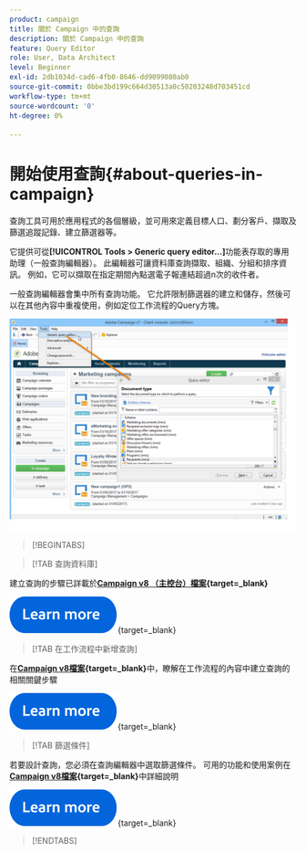```yaml
---
product: campaign
title: 關於 Campaign 中的查詢
description: 關於 Campaign 中的查詢
feature: Query Editor
role: User, Data Architect
level: Beginner
exl-id: 2db1034d-cad6-4fb0-8646-dd9099080ab0
source-git-commit: 0bbe3bd199c664d30513a0c50203248d703451cd
workflow-type: tm+mt
source-wordcount: '0'
ht-degree: 0%

---
```


# 開始使用查詢{#about-queries-in-campaign}

查詢工具可用於應用程式的各個層級，並可用來定義目標人口、劃分客戶、擷取及篩選追蹤記錄、建立篩選器等。

它提供可從&#x200B;**[!UICONTROL Tools > Generic query editor...]**&#x200B;功能表存取的專用助理（一般查詢編輯器）。 此編輯器可讓資料庫查詢擷取、組織、分組和排序資訊。 例如，它可以擷取在指定期間內點選電子報連結超過n次的收件者。

一般查詢編輯器會集中所有查詢功能。 它允許限制篩選器的建立和儲存，然後可以在其他內容中重複使用，例如定位工作流程的Query方塊。

![存取查詢編輯器並選取資料表](assets/query_editor_nveau_21.png)


>[!BEGINTABS]

>[!TAB 查詢資料庫]

建立查詢的步驟已詳載於&#x200B;**[Campaign v8 （主控台）檔案](https://experienceleague.adobe.com/zh-hant/docs/campaign/campaign-v8/data/query/query-editor){target=_blank}**


[![影像](../../assets/do-not-localize/learn-more-button.svg)](https://experienceleague.adobe.com/zh-hant/docs/campaign/campaign-v8/data/query/query-editor){target=_blank}


>[!TAB 在工作流程中新增查詢]

在&#x200B;**[Campaign v8檔案](https://experienceleague.adobe.com/zh-hant/docs/campaign/automation/workflows/wf-activities/targeting-activities/query){target=_blank}**&#x200B;中，瞭解在工作流程的內容中建立查詢的相關關鍵步驟

[![影像](../../assets/do-not-localize/learn-more-button.svg)](https://experienceleague.adobe.com/zh-hant/docs/campaign/automation/workflows/wf-activities/targeting-activities/query){target=_blank}

>[!TAB 篩選條件]

若要設計查詢，您必須在查詢編輯器中選取篩選條件。 可用的功能和使用案例在&#x200B;**[Campaign v8檔案](https://experienceleague.adobe.com/zh-hant/docs/campaign/campaign-v8/data/query/filter-conditions){target=_blank}**&#x200B;中詳細說明

[![影像](../../assets/do-not-localize/learn-more-button.svg)](https://experienceleague.adobe.com/zh-hant/docs/campaign/campaign-v8/data/query/filter-conditions){target=_blank}

>[!ENDTABS]


